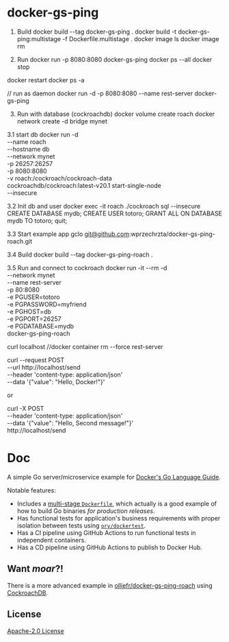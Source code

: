 

# docker-gs-ping
1. Build
docker build --tag docker-gs-ping .
docker build -t docker-gs-ping:multistage -f Dockerfile.multistage .
docker image ls
docker image rm <imageId>

2. Run
docker run -p 8080:8080 docker-gs-ping
docker ps --all
docker stop <contId>

docker restart <contId>
docker ps -a

// run as daemon
docker run -d -p 8080:8080 --name rest-server docker-gs-ping

3. Run with database (cockroachdb)
docker volume create roach
docker network create -d bridge mynet

3.1 start db
docker run -d \
--name roach \
--hostname db \
--network mynet \
-p 26257:26257 \
-p 8080:8080 \
-v roach:/cockroach/cockroach-data \
cockroachdb/cockroach:latest-v20.1 start-single-node \
--insecure

3.2 Init db and user
docker exec -it roach ./cockroach sql --insecure
CREATE DATABASE mydb;
CREATE USER totoro;
GRANT ALL ON DATABASE mydb TO totoro;
quit;

3.3 Start example app
gclo git@github.com:wprzechrzta/docker-gs-ping-roach.git

3.4 Build
docker build --tag docker-gs-ping-roach .

3.5 Run  and connect to cockroach
   docker run -it --rm -d \
   --network mynet \
   --name rest-server \
   -p 80:8080 \
   -e PGUSER=totoro \
   -e PGPASSWORD=myfriend \
   -e PGHOST=db \
   -e PGPORT=26257 \
   -e PGDATABASE=mydb \
   docker-gs-ping-roach

curl localhost
//docker container rm --force rest-server

curl --request POST \
--url http://localhost/send \
--header 'content-type: application/json' \
--data '{"value": "Hello, Docker!"}'
 
or 

curl -X POST \
--header 'content-type: application/json' \
--data '{"value": "Hello, Second message!"}' \
http://localhost/send 


# Doc
A simple Go server/microservice example for [Docker's Go Language Guide](https://docs.docker.com/language/golang/).

Notable features:

* Includes a [multi-stage `Dockerfile`](https://github.com/olliefr/docker-gs-ping/blob/main/Dockerfile.multistage), which actually is a good example of how to build Go binaries _for production releases_.
* Has functional tests for application's business requirements with proper isolation between tests using [`ory/dockertest`](https://github.com/ory/dockertest).
* Has a CI pipeline using GitHub Actions to run functional tests in independent containers.
* Has a CD pipeline using GitHub Actions to publish to Docker Hub.

## Want _moar_?!
There is a more advanced example in [olliefr/docker-gs-ping-roach](https://github.com/olliefr/docker-gs-ping-roach) using [CockroachDB](https://github.com/cockroachdb/cockroach).

## License

[Apache-2.0 License](LICENSE)
